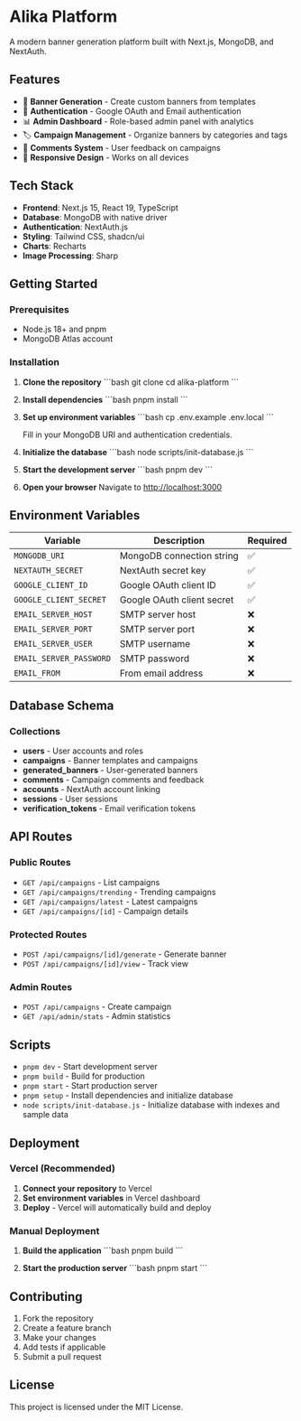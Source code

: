 # Alika Platform

A modern banner generation platform built with Next.js, MongoDB, and NextAuth.

## Features

- 🎨 **Banner Generation** - Create custom banners from templates
- 🔐 **Authentication** - Google OAuth and Email authentication
- 📊 **Admin Dashboard** - Role-based admin panel with analytics
- 🏷️ **Campaign Management** - Organize banners by categories and tags
- 💬 **Comments System** - User feedback on campaigns
- 📱 **Responsive Design** - Works on all devices

## Tech Stack

- **Frontend**: Next.js 15, React 19, TypeScript
- **Database**: MongoDB with native driver
- **Authentication**: NextAuth.js
- **Styling**: Tailwind CSS, shadcn/ui
- **Charts**: Recharts
- **Image Processing**: Sharp

## Getting Started

### Prerequisites

- Node.js 18+ and pnpm
- MongoDB Atlas account

### Installation

1. **Clone the repository**
   \`\`\`bash
   git clone <repository-url>
   cd alika-platform
   \`\`\`

2. **Install dependencies**
   \`\`\`bash
   pnpm install
   \`\`\`

3. **Set up environment variables**
   \`\`\`bash
   cp .env.example .env.local
   \`\`\`
   
   Fill in your MongoDB URI and authentication credentials.

4. **Initialize the database**
   \`\`\`bash
   node scripts/init-database.js
   \`\`\`

5. **Start the development server**
   \`\`\`bash
   pnpm dev
   \`\`\`

6. **Open your browser**
   Navigate to [http://localhost:3000](http://localhost:3000)

## Environment Variables

| Variable | Description | Required |
|----------|-------------|----------|
| `MONGODB_URI` | MongoDB connection string | ✅ |
| `NEXTAUTH_SECRET` | NextAuth secret key | ✅ |
| `GOOGLE_CLIENT_ID` | Google OAuth client ID | ✅ |
| `GOOGLE_CLIENT_SECRET` | Google OAuth client secret | ✅ |
| `EMAIL_SERVER_HOST` | SMTP server host | ❌ |
| `EMAIL_SERVER_PORT` | SMTP server port | ❌ |
| `EMAIL_SERVER_USER` | SMTP username | ❌ |
| `EMAIL_SERVER_PASSWORD` | SMTP password | ❌ |
| `EMAIL_FROM` | From email address | ❌ |

## Database Schema

### Collections

- **users** - User accounts and roles
- **campaigns** - Banner templates and campaigns
- **generated_banners** - User-generated banners
- **comments** - Campaign comments and feedback
- **accounts** - NextAuth account linking
- **sessions** - User sessions
- **verification_tokens** - Email verification tokens

## API Routes

### Public Routes
- `GET /api/campaigns` - List campaigns
- `GET /api/campaigns/trending` - Trending campaigns
- `GET /api/campaigns/latest` - Latest campaigns
- `GET /api/campaigns/[id]` - Campaign details

### Protected Routes
- `POST /api/campaigns/[id]/generate` - Generate banner
- `POST /api/campaigns/[id]/view` - Track view

### Admin Routes
- `POST /api/campaigns` - Create campaign
- `GET /api/admin/stats` - Admin statistics

## Scripts

- `pnpm dev` - Start development server
- `pnpm build` - Build for production
- `pnpm start` - Start production server
- `pnpm setup` - Install dependencies and initialize database
- `node scripts/init-database.js` - Initialize database with indexes and sample data

## Deployment

### Vercel (Recommended)

1. **Connect your repository** to Vercel
2. **Set environment variables** in Vercel dashboard
3. **Deploy** - Vercel will automatically build and deploy

### Manual Deployment

1. **Build the application**
   \`\`\`bash
   pnpm build
   \`\`\`

2. **Start the production server**
   \`\`\`bash
   pnpm start
   \`\`\`

## Contributing

1. Fork the repository
2. Create a feature branch
3. Make your changes
4. Add tests if applicable
5. Submit a pull request

## License

This project is licensed under the MIT License.
